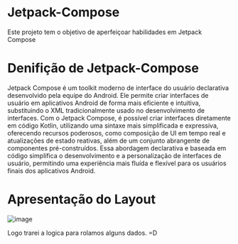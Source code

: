 # Jetpack-Compose
Este projeto tem o objetivo de aperfeiçoar habilidades em Jetpack Compose


# Denifição de Jetpack-Compose

Jetpack Compose é um toolkit moderno de interface do usuário declarativa desenvolvido pela equipe do Android. Ele permite criar interfaces de usuário em aplicativos Android de forma mais eficiente e intuitiva, substituindo o XML tradicionalmente usado no desenvolvimento de interfaces. Com o Jetpack Compose, é possível criar interfaces diretamente em código Kotlin, utilizando uma sintaxe mais simplificada e expressiva, oferecendo recursos poderosos, como composição de UI em tempo real e atualizações de estado reativas, além de um conjunto abrangente de componentes pré-construídos. Essa abordagem declarativa e baseada em código simplifica o desenvolvimento e a personalização de interfaces de usuário, permitindo uma experiência mais fluída e flexível para os usuários finais dos aplicativos Android.



# Apresentação do Layout
![image](https://github.com/paulomarinato/Jetpack-Compose/assets/110001137/cbf3598d-3d66-4955-8ee6-3f5d18e50418)

Logo trarei a logica para rolamos alguns dados. =D
